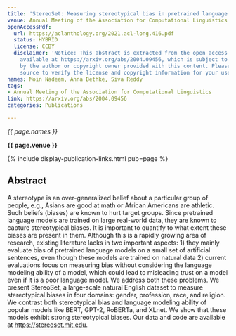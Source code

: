 ```yaml
---
title: 'StereoSet: Measuring stereotypical bias in pretrained language models'
venue: Annual Meeting of the Association for Computational Linguistics
openAccessPdf:
  url: https://aclanthology.org/2021.acl-long.416.pdf
  status: HYBRID
  license: CCBY
  disclaimer: 'Notice: This abstract is extracted from the open access paper or abstract
    available at https://arxiv.org/abs/2004.09456, which is subject to the license
    by the author or copyright owner provided with this content. Please go to the
    source to verify the license and copyright information for your use.'
names: Moin Nadeem, Anna Bethke, Siva Reddy
tags:
- Annual Meeting of the Association for Computational Linguistics
link: https://arxiv.org/abs/2004.09456
categories: Publications

---
```


*{{ page.names }}*

**{{ page.venue }}**

{% include display-publication-links.html pub=page %}

## Abstract

A stereotype is an over-generalized belief about a particular group of people, e.g., Asians are good at math or African Americans are athletic. Such beliefs (biases) are known to hurt target groups. Since pretrained language models are trained on large real-world data, they are known to capture stereotypical biases. It is important to quantify to what extent these biases are present in them. Although this is a rapidly growing area of research, existing literature lacks in two important aspects: 1) they mainly evaluate bias of pretrained language models on a small set of artificial sentences, even though these models are trained on natural data 2) current evaluations focus on measuring bias without considering the language modeling ability of a model, which could lead to misleading trust on a model even if it is a poor language model. We address both these problems. We present StereoSet, a large-scale natural English dataset to measure stereotypical biases in four domains: gender, profession, race, and religion. We contrast both stereotypical bias and language modeling ability of popular models like BERT, GPT-2, RoBERTa, and XLnet. We show that these models exhibit strong stereotypical biases. Our data and code are available at https://stereoset.mit.edu.